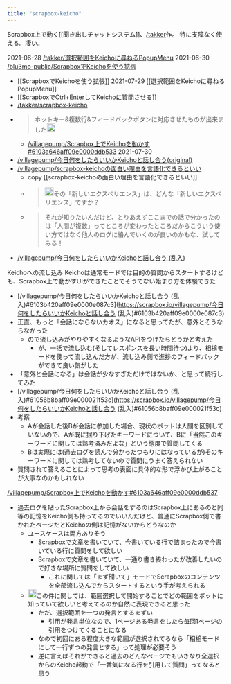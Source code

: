 ```yaml
---
title: "scrapbox-keicho"
---
```


Scrapbox上で動く[[聞き出しチャットシステム]]、[/takker](https://scrapbox.io/takker)作。
特に支障なく使える。凄い。

2021-06-28 [/takker/選択範囲をKeichoに尋ねるPopupMenu](https://scrapbox.io/takker/選択範囲をKeichoに尋ねるPopupMenu)
2021-06-30 [/blu3mo-public/ScrapboxでKeichoを使う拡張](https://scrapbox.io/blu3mo-public/ScrapboxでKeichoを使う拡張)
- [[ScrapboxでKeichoを使う拡張]]
2021-07-29 [[選択範囲をKeichoに尋ねるPopupMenu]]
- [[ScrapboxでCtrl+EnterしてKeichoに質問させる]]
- [/takker/scrapbox-keicho](https://scrapbox.io/takker/scrapbox-keicho)
- > ホットキー&複数行&フィードバックボタンに対応させたものが出来ました<img src='https://scrapbox.io/api/pages/nishio/takker/icon' alt='takker.icon' height="19.5"/>
    - [/villagepump/Scrapbox上でKeichoを動かす#6103a646aff09e0000ddb533](https://scrapbox.io/villagepump/Scrapbox上でKeichoを動かす#6103a646aff09e0000ddb533)
2021-07-30
- [/villagepump/今日何をしたらいいかKeichoと話し合う(original)](https://scrapbox.io/villagepump/今日何をしたらいいかKeichoと話し合う(original))
- [/villagepump/scrapbox-keichoの面白い理由を言語化できるといい](https://scrapbox.io/villagepump/scrapbox-keichoの面白い理由を言語化できるといい)
    - copy [[scrapbox-keichoの面白い理由を言語化できるといい]]
    - > <img src='https://scrapbox.io/api/pages/nishio/nisbot/icon' alt='/nishio/nisbot.icon' height="19.5"/>その「新しいエクスペリエンス」は、どんな「新しいエクスペリエンス」ですか？
    - >  それが知りたいんだけど、とりあえずここまでの話で分かったのは「人間が複数」ってところが変わったところだからこういう使い方ではなく他人のログに絡んでいくのが良いのかもな、試してみる！
- [/villagepump/今日何をしたらいいかKeichoと話し合う (乱入)](https://scrapbox.io/villagepump/今日何をしたらいいかKeichoと話し合う (乱入))

Keichoへの流し込み
Keichoは通常モードでは目的の質問からスタートするけども、Scrapbox上で動かすUIができたことでそうでない始まり方を体験できた
- [/villagepump/今日何をしたらいいかKeichoと話し合う (乱入)#6103b420aff09e0000e087c3](https://scrapbox.io/villagepump/今日何をしたらいいかKeichoと話し合う (乱入)#6103b420aff09e0000e087c3)
- 正直、もっと「会話にならないカオス」になると思ってたが、意外とそうならなかった
    - ので流し込みがやりやすくなるようなAPIをつけたらどうかと考えた
        - が、一括で流し込む(そしてレスポンスを長い時間待つ)より、相槌モードを使って流し込んだ方が、流し込み側で進捗のフィードバックができて良い気がした
- 「意外と会話になる」は会話が少なすぎただけではないか、と思って続行してみた
- [/villagepump/今日何をしたらいいかKeichoと話し合う (乱入)#61056b8baff09e000021f53c](https://scrapbox.io/villagepump/今日何をしたらいいかKeichoと話し合う (乱入)#61056b8baff09e000021f53c)
- 考察
    - Aが会話した後Bが会話に参加した場合、現状のボットは人間を区別していないので、Aが既に掘り下げたキーワードについて、Bに「当然このキーワードに関しては熟考済みだよな」という態度で質問してくる
    - Bは実際には(過去ログを読んで分かったつもりにはなっているが)そのキーワードに関しては熟考してないので質問にうまく答えられない
- 質問されて答えることによって思考の表面に具体的な形で浮かび上がることが大事なのかもしれない

[/villagepump/Scrapbox上でKeichoを動かす#6103a646aff09e0000ddb537](https://scrapbox.io/villagepump/Scrapbox上でKeichoを動かす#6103a646aff09e0000ddb537)
- 過去ログを貼ったScrapbox上から会話をするのはScrapbox上にあるのと同等の記憶をKeicho側も持ってるのでいいんだけど、普通にScrapbox側で書かれたページだとKeichoの側は記憶がないからどうなのか
    - ユースケースは両方ありそう
        - Scrapboxで文章を書いていて、今書いている行で詰まったので今書いている行に質問をして欲しい
        - Scrapboxで文章を書いていて、一通り書き終わったが改善したいので好きな場所に質問をして欲しい
            - これに関しては「まず聞いて」モードでScrapboxのコンテンツを全部流し込んでからスタートするという手が考えられる
    - <img src='https://scrapbox.io/api/pages/nishio/nishio/icon' alt='nishio.icon' height="19.5"/>この件に関しては、範囲選択して開始することでどの範囲をボットに知っていて欲しいと考えてるのか自然に表現できると思った
        - ただ、選択範囲を一つの発言とするまずい
            - 引用が発言単位なので、1ページある発言をしたら毎回1ページの引用をつけてくることになる
        - なので初回にある程度大きな範囲が選択されてるなら「相槌モードにして一行ずつの発言とする」って処理が必要そう
        - 逆に言えばそれができると過去のどんなページでもいきなり全選択からのKeicho起動で「一番気になる行を引用して質問」ってなると思う

